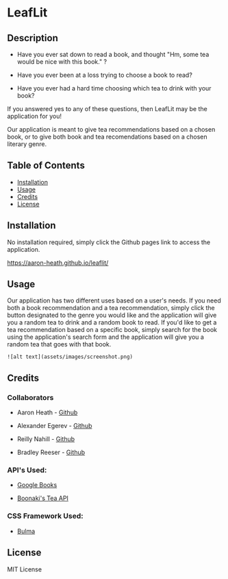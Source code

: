 # LeafLit

## Description

- Have you ever sat down to read a book, and thought "Hm, some tea would be nice with this book." ?

- Have you ever been at a loss trying to choose a book to read?

- Have you ever had a hard time choosing which tea to drink with your book?

If you answered yes to any of these questions, then LeafLit may be the application for you!

Our application is meant to give tea recommendations based on a chosen book, or to give both book and tea recomendations based on a chosen literary genre.

## Table of Contents

- [Installation](#installation)
- [Usage](#usage)
- [Credits](#credits)
- [License](#license)

## Installation

No installation required, simply click the Github pages link to access the application.

https://aaron-heath.github.io/leaflit/

## Usage

Our application has two different uses based on a user's needs. If you need both a book recommendation and a tea recommendation, simply click the button designated to the genre you would like and the application will give you a random tea to drink and a random book to read. If you'd like to get a tea recommendation based on a specific book, simply search for the book using the application's search form and the application will give you a random tea that goes with that book.


    ![alt text](assets/images/screenshot.png)
   

## Credits

### **Collaborators**

- Aaron Heath - [Github](https://github.com/Aaron-Heath?tab=repositories)

- Alexander Egerev - [Github](https://github.com/upennbootcamp23?tab=repositories)

- Reilly Nahill - [Github](https://github.com/rnahill?tab=repositories)

- Bradley Reeser - [Github](https://github.com/CovenantKid?tab=repositories)

###  **API's Used:**

- [Google Books](https://developers.google.com/books)

- [Boonaki's Tea API](https://boonakitea.cyclic.app/)

### **CSS Framework Used:**
- [Bulma](https://bulma.io/)


## License

MIT License
